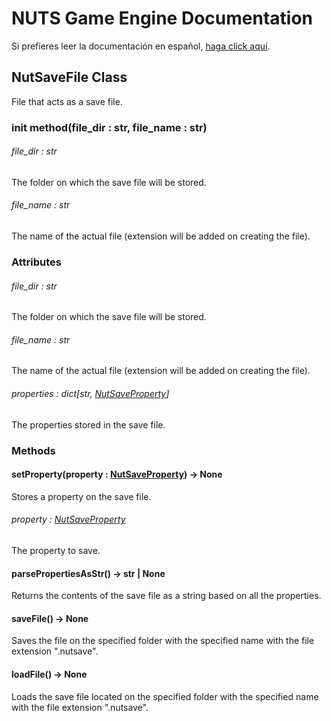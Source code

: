 # NUTS Game Engine Documentation

Si prefieres leer la documentación en español, [haga click aquí](/DOCUMENTATION_Ñ/INDEX.md).

## NutSaveFile Class

File that acts as a save file.

### init method(file_dir : str, file_name : str)

###### file_dir : str

The folder on which the save file will be stored.

###### file_name : str

The name of the actual file (extension will be added on creating the file).

### Attributes

###### file_dir : str

The folder on which the save file will be stored.

###### file_name : str

The name of the actual file (extension will be added on creating the file).

###### properties : dict[str, [NutSaveProperty](/DOCUMENTATION/FILES/NUTSAVEPROPERTY.md)]

The properties stored in the save file.

### Methods

#### setProperty(property : [NutSaveProperty](/DOCUMENTATION/FILES/NUTSAVEPROPERTY.md)) -> None

Stores a property on the save file.

###### property : [NutSaveProperty](/DOCUMENTATION/FILES/NUTSAVEPROPERTY.md)

The property to save.

#### parsePropertiesAsStr() -> str | None

Returns the contents of the save file as a string based on all the properties.

#### saveFile() -> None

Saves the file on the specified folder with the specified name with the file extension ".nutsave".

#### loadFile() -> None

Loads the save file located on the specified folder with the specified name with the file extension ".nutsave".
